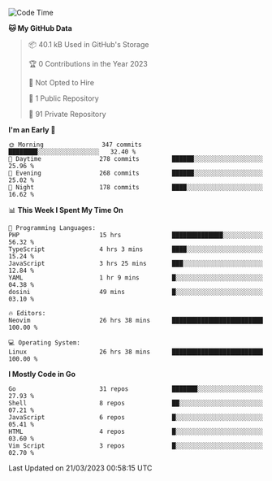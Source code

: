 
<!--START_SECTION:waka-->
![Code Time](http://img.shields.io/badge/Code%20Time-3%2C380%20hrs%2042%20mins-blue)

**🐱 My GitHub Data** 

> 📦 40.1 kB Used in GitHub's Storage 
 > 
> 🏆 0 Contributions in the Year 2023
 > 
> 🚫 Not Opted to Hire
 > 
> 📜 1 Public Repository 
 > 
> 🔑 91 Private Repository 
 > 
**I'm an Early 🐤** 

```text
🌞 Morning                347 commits         ████████░░░░░░░░░░░░░░░░░   32.40 % 
🌆 Daytime                278 commits         ██████░░░░░░░░░░░░░░░░░░░   25.96 % 
🌃 Evening                268 commits         ██████░░░░░░░░░░░░░░░░░░░   25.02 % 
🌙 Night                  178 commits         ████░░░░░░░░░░░░░░░░░░░░░   16.62 % 
```


📊 **This Week I Spent My Time On** 

```text
💬 Programming Languages: 
PHP                      15 hrs              ██████████████░░░░░░░░░░░   56.32 % 
TypeScript               4 hrs 3 mins        ████░░░░░░░░░░░░░░░░░░░░░   15.24 % 
JavaScript               3 hrs 25 mins       ███░░░░░░░░░░░░░░░░░░░░░░   12.84 % 
YAML                     1 hr 9 mins         █░░░░░░░░░░░░░░░░░░░░░░░░   04.38 % 
dosini                   49 mins             █░░░░░░░░░░░░░░░░░░░░░░░░   03.10 % 

🔥 Editors: 
Neovim                   26 hrs 38 mins      █████████████████████████   100.00 % 

💻 Operating System: 
Linux                    26 hrs 38 mins      █████████████████████████   100.00 % 
```

**I Mostly Code in Go** 

```text
Go                       31 repos            ███████░░░░░░░░░░░░░░░░░░   27.93 % 
Shell                    8 repos             ██░░░░░░░░░░░░░░░░░░░░░░░   07.21 % 
JavaScript               6 repos             █░░░░░░░░░░░░░░░░░░░░░░░░   05.41 % 
HTML                     4 repos             █░░░░░░░░░░░░░░░░░░░░░░░░   03.60 % 
Vim Script               3 repos             █░░░░░░░░░░░░░░░░░░░░░░░░   02.70 % 
```




 Last Updated on 21/03/2023 00:58:15 UTC
<!--END_SECTION:waka-->
